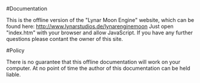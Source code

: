 #Documentation

This is the offline version of the "Lynar Moon Engine" website, which can be found here: http://www.lynarstudios.de/lynarenginemoon
Just open "index.htm" with your browser and allow JavaScript. If you have any further questions please contant the owner of this site.

#Policy

There is no guarantee that this offline documentation will work on your computer. At no point of time the author of this documentation can
be held liable.
